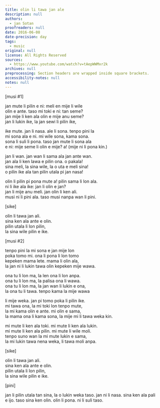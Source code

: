 ```yaml
---
title: olin li tawa jan ale
description: null
authors:
  - jan Sotan
proofreaders: null
date: 2016-06-08
date-precision: day
tags:
  - music
original: null
license: All Rights Reserved
sources:
  - https://www.youtube.com/watch?v=tAepWWMxr2k
archives: null
preprocessing: Section headers are wrapped inside square brackets.
accessibility-notes: null
notes: null
---
```


[musi #1]

jan mute li pilin e ni: meli en mije li wile  \
olin e ante. taso mi toki e ni: tan seme?  \
jan mije li ken ala olin e mije anu seme?  \
jan li lukin ike, la jan sewi li pilin ike,

ike mute. jan li nasa. ale li sona. tenpo pini la  \
mi sona ala e ni. mi wile sona, kama sona.  \
sona li suli li pona. taso jan mute li sona ala  \
e ni: mije seme li olin e mije? a! (mije ni li pona kin.)

jan li wan. jan wan li sama ala jan ante wan.  \
jan ala li ken lawa e pilin ona. o pakala!  \
sina meli, la sina wile, la o uta e meli sina!  \
o pilin ike ala tan pilin utala pi jan nasa!

olin li pilin pi pona mute a! pilin sama li lon ala.  \
ni li ike ala ike: jan li olin e jan?  \
jan li mije anu meli. jan olin li ken ali.  \
musi ni li pini ala. taso musi nanpa wan li pini.

[sike]

olin li tawa jan ali.  \
sina ken ala ante e olin.  \
pilin utala li lon pilin,  \
la sina wile pilin e ike.

[musi #2]

tenpo pini la mi sona e jan mije lon  \
poka tomo mi. ona li pona li lon tomo  \
kepeken mama lete. mama li olin ala,  \
la jan ni li lukin tawa olin kepeken mije wawa.

ona tu li lon ma, la len ona li lon anpa.  \
ona tu li lon ma, la palisa ona li wawa.  \
ona tu li lon ma, la jan wan li lukin e ona,  \
la ona tu li tawa. tenpo kama la mije wawa

li mije weka. jan pi tomo poka li pilin ike.  \
mi tawa ona, la mi toki lon tenpo mute,  \
la mi kama olin e ante. mi olin e sama,  \
la mama ona li kama sona, la mije mi li tawa weka kin.

mi mute li ken ala toki. mi mute li ken ala lukin.  \
mi mute li ken ala pilin. mi mute li wile moli.  \
tenpo suno wan la mi mute lukin e sama,  \
la mi lukin tawa nena weka, li tawa moli anpa.

[sike]

olin li tawa jan ali.  \
sina ken ala ante e olin.  \
pilin utala li lon pilin,  \
la sina wile pilin e ike.

[pini]

jan li pilin utala tan sina, la o lukin weka taso. jan ni li nasa. sina ken ala pali e ijo. taso sina ken olin. olin li pona. ni li suli taso.